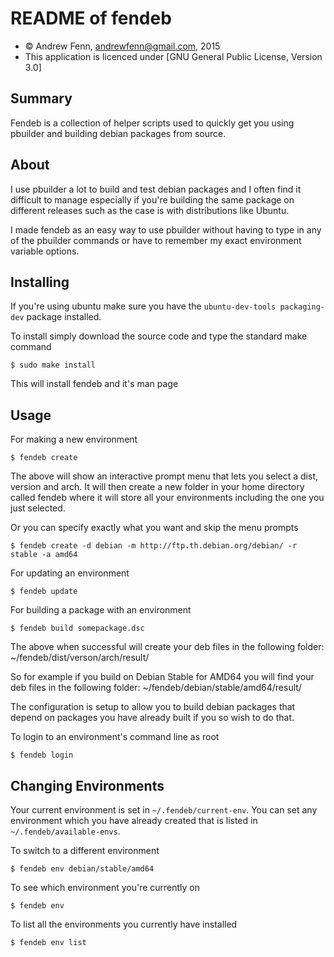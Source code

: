 README of fendeb
=================

* &copy; Andrew Fenn, andrewfenn@gmail.com, 2015
* This application is licenced under [GNU General Public License, Version 3.0]

Summary
-------

Fendeb is a collection of helper scripts used to quickly get you using pbuilder
and building debian packages from source.


About
-----

I use pbuilder a lot to build and test debian packages and I often find
it difficult to manage especially if you're building the same package on
different releases such as the case is with distributions like Ubuntu.

I made fendeb as an easy way to use pbuilder without having to type in any of
the pbuilder commands or have to remember my exact environment variable options.

Installing
----------

If you're using ubuntu make sure you have the ```ubuntu-dev-tools packaging-dev``` package installed.

To install simply download the source code and type the standard make command

    $ sudo make install

This will install fendeb and it's man page

Usage
-----

For making a new environment

    $ fendeb create

The above will show an interactive prompt menu that lets you select a dist, version and arch. It will then create a new folder in your home directory called fendeb where it will store all your environments including the one you just selected.

Or you can specify exactly what you want and skip the menu prompts

    $ fendeb create -d debian -m http://ftp.th.debian.org/debian/ -r stable -a amd64

For updating an environment

    $ fendeb update

For building a package with an environment

    $ fendeb build somepackage.dsc

The above when successful will create your deb files in the following folder:
~/fendeb/dist/verson/arch/result/

So for example if you build on Debian Stable for AMD64 you will find your deb files in the following folder:
~/fendeb/debian/stable/amd64/result/

The configuration is setup to allow you to build debian packages that depend on packages you have already built if you so wish to do that.

To login to an environment's command line as root

    $ fendeb login

Changing Environments
------------

Your current environment is set in `~/.fendeb/current-env`. You can set any
environment which you have already created that is listed in
`~/.fendeb/available-envs`.

To switch to a different environment

    $ fendeb env debian/stable/amd64

To see which environment you're currently on

    $ fendeb env

To list all the environments you currently have installed

    $ fendeb env list
